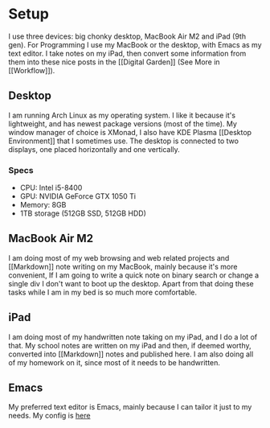 # Setup

I use three devices: big chonky desktop, MacBook Air M2 and iPad (9th gen).
For Programming I use my MacBook or the desktop, with Emacs as my text editor.
I take notes on my iPad, then convert some information from them
into these nice posts in the [[Digital Garden]] (See More in [[Workflow]]).

## Desktop

I am running Arch Linux as my operating system. I like it because it's lightweight,
and has newest package versions (most of the time). My window manager of choice is XMonad,
I also have KDE Plasma [[Desktop Environment]] that I sometimes use.
The desktop is connected to two displays, one placed horizontally and one vertically.

### Specs

- CPU: Intel i5-8400
- GPU: NVIDIA GeForce GTX 1050 Ti
- Memory: 8GB
- 1TB storage (512GB SSD, 512GB HDD)

## MacBook Air M2

I am doing most of my web browsing and web related projects and [[Markdown]]
note writing on my MacBook, mainly because it's more convenient,
If I am going to write a quick note on binary search or change a single div
I don't want to boot up the desktop. Apart from that
doing these tasks while I am in my bed is so much more comfortable.

## iPad

I am doing most of my handwritten note taking on my iPad, and I do a lot of that.
My school notes are written on my iPad and then, if deemed worthy, converted into [[Markdown]]
notes and published here. I am also doing all of my homework on it, since most of it
needs to be handwritten.

## Emacs

My preferred text editor is Emacs, mainly because I can tailor it just to my needs. My config is [here]("/digital-garden/code/init.el.html")